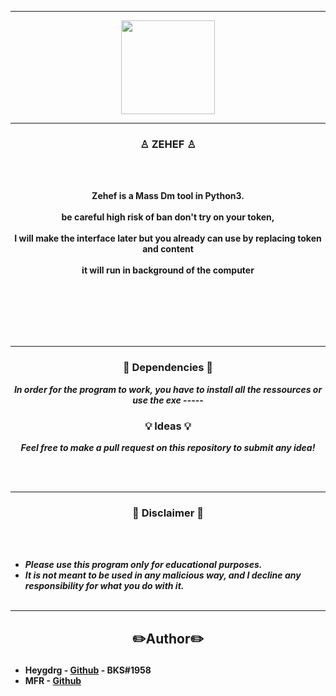 -----

<p align="center">
<img src="https://user-images.githubusercontent.com/94129991/204476381-6c5ca037-b613-4a57-b7c7-eaf7696f17ff.png", width="150", height="150">
</p>


-----

### <p align="center">♙ ZEHEF ♙</p>

<br><br>
<p align="center">
<strong>
Zehef is a Mass Dm tool in Python3.
<br><br>
be careful high risk of ban don't try on your token,
<br><br>
I will make the interface later but you already can use by replacing token and content 
<br><br>
it will run in background of the computer
<br><br>
<br><br><br>
</strong>
</p>
<br>

-----

### <p align="center">📀 Dependencies 📀</p>

<p align="center"><strong><i>In order for the program to work, you have to install all the ressources or use the exe</i></strong</p>
-----

### <p align="center">💡 Ideas 💡</p>

<p align="center"><strong><i>Feel free to make a pull request on this repository to submit any idea!</i></strong</p>

<br><br>

-----

### <p align="center">📌 Disclaimer 📌</p>

<br><br>
* ***Please use this program only for educational purposes.***
* ***It is not meant to be used in any malicious way, and I decline any responsibility for what you do with it.***
<br><br>

-----
## <h2><p align="center">✏️Author✏️</p></h2>
* **Heygdrg** - [Github](https://github.com/heygdrg/) - BKS#1958
* **MFR** - [Github](https://github.com/mfr-fr) 
